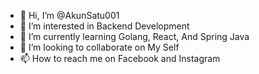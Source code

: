 - 👋 Hi, I’m @AkunSatu001
- 👀 I’m interested in Backend Development
- 🌱 I’m currently learning Golang, React, And Spring Java
- 💞️ I’m looking to collaborate on My Self
- 📫 How to reach me on Facebook and Instagram

<!---
AkunSatu001/AkunSatu001 is a ✨ special ✨ repository because its `README.md` (this file) appears on your GitHub profile.
You can click the Preview link to take a look at your changes.
--->

